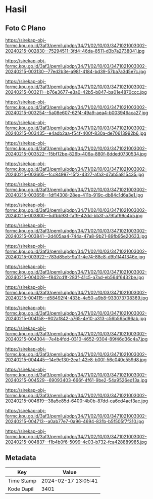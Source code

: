 # Hasil

## Foto C Plano

https://sirekap-obj-formc.kpu.go.id/3af3/pemilu/pdpr/34/71/02/10/03/3471021003002-20240215-002830--75294511-3fd4-46da-8511-d3b7a2738041.jpg

https://sirekap-obj-formc.kpu.go.id/3af3/pemilu/pdpr/34/71/02/10/03/3471021003002-20240215-003130--77ed2b3e-a981-4184-bd39-57ba7a3d5e7c.jpg

https://sirekap-obj-formc.kpu.go.id/3af3/pemilu/pdpr/34/71/02/10/03/3471021003002-20240215-003211--b76e3677-e3a0-42b5-b847-ba01e4870ccc.jpg

https://sirekap-obj-formc.kpu.go.id/3af3/pemilu/pdpr/34/71/02/10/03/3471021003002-20240215-003254--5a08e607-62f4-49a9-aea4-b003946aca27.jpg

https://sirekap-obj-formc.kpu.go.id/3af3/pemilu/pdpr/34/71/02/10/03/3471021003002-20240215-003435--e4adb2aa-f54f-400f-830a-de70613992b6.jpg

https://sirekap-obj-formc.kpu.go.id/3af3/pemilu/pdpr/34/71/02/10/03/3471021003002-20240215-003522--15bf12be-826b-406a-880f-8dded0730534.jpg

https://sirekap-obj-formc.kpu.go.id/3af3/pemilu/pdpr/34/71/02/10/03/3471021003002-20240215-003605--fcc84997-15f3-4327-afa3-d7ab5a815435.jpg

https://sirekap-obj-formc.kpu.go.id/3af3/pemilu/pdpr/34/71/02/10/03/3471021003002-20240215-003658--1df14308-28ee-411b-919c-db84c1d6a3e1.jpg

https://sirekap-obj-formc.kpu.go.id/3af3/pemilu/pdpr/34/71/02/10/03/3471021003002-20240215-003800--5dfbb93f-faf9-42dd-bb3f-a79faf99c4b5.jpg

https://sirekap-obj-formc.kpu.go.id/3af3/pemilu/pdpr/34/71/02/10/03/3471021003002-20240215-003841--2d405aa4-744a-47a8-9b21-89fb95e20633.jpg

https://sirekap-obj-formc.kpu.go.id/3af3/pemilu/pdpr/34/71/02/10/03/3471021003002-20240215-003922--783d85e5-9a11-4e74-88c8-d9b1f441346e.jpg

https://sirekap-obj-formc.kpu.go.id/3af3/pemilu/pdpr/34/71/02/10/03/3471021003002-20240215-004029--f842cd1f-283f-41c5-a7ad-eb564f6432be.jpg

https://sirekap-obj-formc.kpu.go.id/3af3/pemilu/pdpr/34/71/02/10/03/3471021003002-20240215-004115--d58492f4-433b-4e50-a9b8-933073708369.jpg

https://sirekap-obj-formc.kpu.go.id/3af3/pemilu/pdpr/34/71/02/10/03/3471021003002-20240215-004158--902af842-a765-4e10-a313-c56b565d96ab.jpg

https://sirekap-obj-formc.kpu.go.id/3af3/pemilu/pdpr/34/71/02/10/03/3471021003002-20240215-004304--7e4b4fdd-0310-4652-9304-89f46d36c4a7.jpg

https://sirekap-obj-formc.kpu.go.id/3af3/pemilu/pdpr/34/71/02/10/03/3471021003002-20240215-004445--14e9e130-2eaf-42e8-b00f-56c040c559d8.jpg

https://sirekap-obj-formc.kpu.go.id/3af3/pemilu/pdpr/34/71/02/10/03/3471021003002-20240215-004529--69093403-666f-4f61-9be2-54a9526ed13a.jpg

https://sirekap-obj-formc.kpu.go.id/3af3/pemilu/pdpr/34/71/02/10/03/3471021003002-20240215-004619--38a5e85d-6400-4b0b-87dd-ca6cd4acf3ac.jpg

https://sirekap-obj-formc.kpu.go.id/3af3/pemilu/pdpr/34/71/02/10/03/3471021003002-20240215-004713--a0ab77e7-0a96-4694-831b-b5f505f7f310.jpg

https://sirekap-obj-formc.kpu.go.id/3af3/pemilu/pdpr/34/71/02/10/03/3471021003002-20240215-004837--f1b4b0f6-5099-4c03-b732-fca428889985.jpg


## Metadata

| Key        | Value               |
| ---------- | ------------------- |
| Time Stamp | 2024-02-17 13:05:41 |
| Kode Dapil | 3401                |



